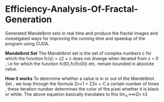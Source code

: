 # Efficiency-Analysis-Of-Fractal-Generation
Generated Mandelbrot sets in real time and produce the fractal images and investigated ways for improving the running time and speedup of the program using CUDA. 

**Mandelbrot Set**
The Mandelbrot set is the set of complex numbers c for which the function fc(z) = z2 + c does not diverge when iterated from z = 0 , i.e for which the function fc(0),fc(fc(0)) etc. remain bounded in absolute value.

**How it works**
To determine whether a value is in or out of the Mandelbrot Set , we loop through the formula Zn+1 = Z2n + C a certain number of times , these iteration number determines the color of the pixel whether it is black or white. 
The above equation basically translates to this lim<sub>n</sub>->∞Zn ≤2
